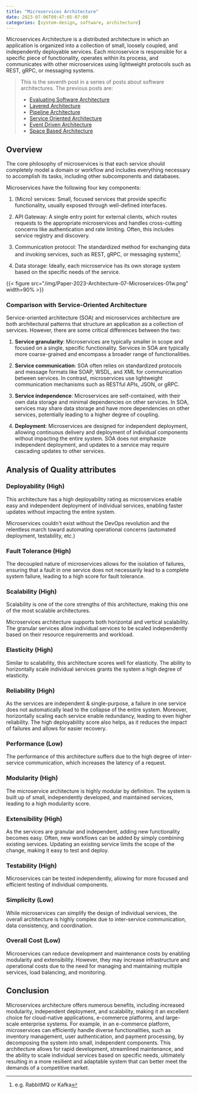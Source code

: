 ```yaml
---
title: "Microservices Architecture"
date: 2023-07-06T09:47:05-07:00
categories: [system-design, software, architecture]
---
```


Microservices Architecture is a distributed architecture in which an application is organized into a collection of small, loosely coupled, and independently deployable services. Each microservice is responsible for a specific piece of functionality, operates within its process, and communicates with other microservices using lightweight protocols such as REST, gRPC, or messaging systems.

<!--more-->

> This is the seventh post in a series of posts about software architectures. The previous posts are:
>
> - [Evaluating Software Architecture](https://umairsaeed.com/evaluating-software-architecture/)
> - [Layered Architecture](https://umairsaeed.com/layered-architecture/)
> - [Pipeline Architecture](https://umairsaeed.com/pipeline-architecture/)
> - [Service Oriented Architecture](https://umairsaeed.com/service-oriented-architecture/)
> - [Event Driven Architecture](https://umairsaeed.com/event-driven-architecture/)
> - [Space Based Architecture](https://umairsaeed.com/space-based-architecture/)
>


## Overview
The core philosophy of microservices is that each service should completely model a domain or workflow and includes everything necessary to accomplish its tasks, including other subcomponents and databases.

Microservices have the following four key components:

1. (Micro) services: Small, focused services that provide specific functionality, usually exposed through well-defined interfaces.

2. API Gateway: A single entry point for external clients, which routes requests to the appropriate microservices and handles cross-cutting concerns like authentication and rate limiting. Often, this includes service registry and discovery.

3. Communication protocol: The standardized method for exchanging data and invoking services, such as REST, gRPC, or messaging systems[^1].

4. Data storage: Ideally, each microservice has its own storage system based on the specific needs of the service.


{{< figure src="/img/Paper-2023-Architecture-07-Microservices-01w.png" width=90% >}}

[^1]: e.g. RabbitMQ or Kafka



### Comparison with Service-Oriented Architecture
Service-oriented architecture (SOA) and microservices architecture are both architectural patterns that structure an application as a collection of services. However, there are some critical differences between the two:

1. **Service granularity**: Microservices are typically smaller in scope and focused on a single, specific functionality. Services in SOA are typically more coarse-grained and encompass a broader range of functionalities.

2. **Service communication**: SOA often relies on standardized protocols and message formats like SOAP, WSDL, and XML for communication between services. In contrast, microservices use lightweight communication mechanisms such as RESTful APIs, JSON, or gRPC.

3. **Service independence**: Microservices are self-contained, with their own data storage and minimal dependencies on other services. In SOA, services may share data storage and have more dependencies on other services, potentially leading to a higher degree of coupling.

4. **Deployment**: Microservices are designed for independent deployment, allowing continuous delivery and deployment of individual components without impacting the entire system. SOA does not emphasize independent deployment, and updates to a service may require cascading updates to other services.


## Analysis of Quality attributes

### Deployability (High)
This architecture has a high deployability rating as microservices enable easy and independent deployment of individual services, enabling faster updates without impacting the entire system.

Microservices couldn't exist without the DevOps revolution and the relentless march toward automating operational concerns (automated deployment, testability, etc.)

### Fault Tolerance (High)
The decoupled nature of microservices allows for the isolation of failures, ensuring that a fault in one service does not necessarily lead to a complete system failure, leading to a high score for fault tolerance.

### Scalability (High)
Scalability is one of the core strengths of this architecture, making this one of the most scalable architectures.

Microservices architecture supports both horizontal and vertical scalability. The granular services allow individual services to be scaled independently based on their resource requirements and workload.

### Elasticity (High)
Similar to scalability, this architecture scores well for elasticity. The ability to horizontally scale individual services grants the system a high degree of elasticity.

### Reliability (High)
As the services are independent & single-purpose, a failure in one service does not automatically lead to the collapse of the entire system. Moreover, horizontally scaling each service enable redundancy, leading to even higher reliability. The high deployability score also helps, as it reduces the impact of failures and allows for easier recovery.

### Performance (Low)
The performance of this architecture suffers due to the high degree of inter-service communication, which increases the latency of a request.

### Modularity (High)
The microservice architecture is highly modular by definition. The system is built up of small, independently developed, and maintained services, leading to a high modularity score.

### Extensibility (High)
As the services are granular and independent, adding new functionality becomes easy. Often, new workflows can be added by simply combining existing services. Updating an existing service limits the scope of the change, making it easy to test and deploy.

### Testability (High)
Microservices can be tested independently, allowing for more focused and efficient testing of individual components.

### Simplicity (Low)
While microservices can simplify the design of individual services, the overall architecture is highly complex due to inter-service communication, data consistency, and coordination.

### Overall Cost (Low)
Microservices can reduce development and maintenance costs by enabling modularity and extensibility. However, they may increase infrastructure and operational costs due to the need for managing and maintaining multiple services, load balancing, and monitoring.

## Conclusion

Microservices architecture offers numerous benefits, including increased modularity, independent deployment, and scalability, making it an excellent choice for cloud-native applications, e-commerce platforms, and large-scale enterprise systems. For example, in an e-commerce platform, microservices can efficiently handle diverse functionalities, such as inventory management, user authentication, and payment processing, by decomposing the system into small, independent components. This architecture allows for rapid development, streamlined maintenance, and the ability to scale individual services based on specific needs, ultimately resulting in a more resilient and adaptable system that can better meet the demands of a competitive market.
